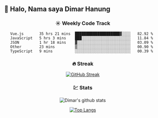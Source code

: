 ## 👋 Halo, Nama saya **Dimar Hanung**

<center>

### :sunny: Weekly Code Track
<!--START_SECTION:waka-->
```text
Vue.js       35 hrs 21 mins  ████████████████████▓░░░░   82.92 % 
JavaScript   5 hrs 3 mins    ███░░░░░░░░░░░░░░░░░░░░░░   11.84 % 
JSON         1 hr 18 mins    ▓░░░░░░░░░░░░░░░░░░░░░░░░   03.09 % 
Other        23 mins         ▒░░░░░░░░░░░░░░░░░░░░░░░░   00.90 % 
TypeScript   9 mins          ░░░░░░░░░░░░░░░░░░░░░░░░░   00.39 % 
```
<!--END_SECTION:waka-->

### :fire: Streak

[![GitHub Streak](http://github-readme-streak-stats.herokuapp.com?user=dimar-hanung)](https://git.io/streak-stats)

### :chart: Stats

![Dimar's github stats](https://github-readme-stats.vercel.app/api?username=dimar-hanung&show_icons=true&theme=vue)

[![Top Langs](https://github-readme-stats.vercel.app/api/top-langs/?username=dimar-hanung)](#)

</center>
